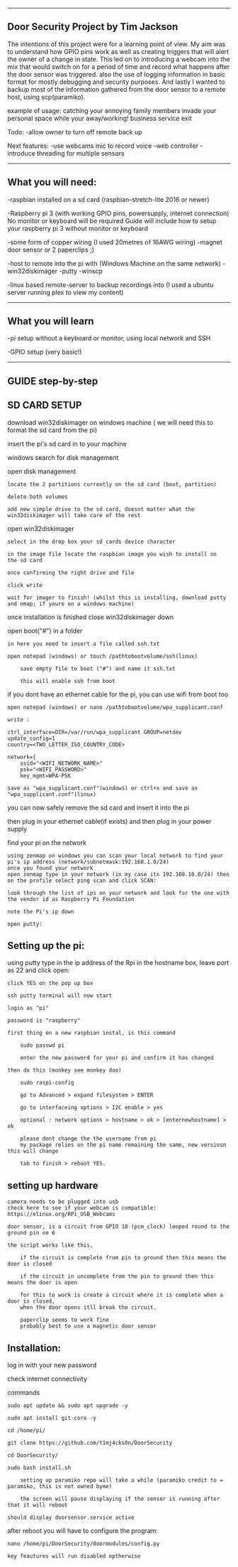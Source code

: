 -----------------------------------------------------------------------------------------------------------------------------------
Door Security Project																								by Tim Jackson
-----------------------------------------------------------------------------------------------------------------------------------
The intentions of this project were for a learning point of view. My aim was to understand how GPIO pins work as well as creating
triggers that will alert the owner of a change in state. This led on to introducing a webcam into the mix that would switch on for 
a period of time and record what happens after the door sensor was triggered. also the use of logging information in basic format 
for mostly debugging and security purposes. And lastly I wanted to backup most of the information gathered from the door sensor to
a remote host, using scp(paramiko). 

example of usage:
catching your annoying family members invade your personal space while your away/working!
business service exit

Todo:
-allow owner to turn off remote back up

Next features:
-use webcams mic to record voice
-web controller
-introduce threading for multiple sensors


-----------------------------------------------------------------------------------------------------------------------------------
What you will need:
-----------------------------------------------------------------------------------------------------------------------------------
-raspbian installed on a sd card (raspbian-stretch-lite 2016 or newer)

-Raspberry pi 3 (with working GPIO pins, powersupply, internet connection) No monitor or keyboard will be required
Guide will include how to setup your raspberry pi 3 without monitor or keyboard

-some form of copper wiring (I used 20metres of 16AWG wiring)
-magnet door sensor or 2 paperclips ;)

-host to remote into the pi with (Windows Machine on the same network)
	-win32diskimager
	-putty
	-winscp

-linux based remote-server to backup recordings into (I used a ubuntu server running plex to view my content)


-----------------------------------------------------------------------------------------------------------------------------------
What you will learn
-----------------------------------------------------------------------------------------------------------------------------------
-pi setup without a keyboard or monitor, using local network and SSH

-GPIO setup (very basic!)


-----------------------------------------------------------------------------------------------------------------------------------
GUIDE step-by-step
-----------------------------------------------------------------------------------------------------------------------------------
SD CARD SETUP
---------------------------------------------

download win32diskimager on windows machine ( we will need this to format the sd card from the pi)

insert the pi's sd card in to your machine 

windows search for disk management

open disk management

	locate the 2 partitions currently on the sd card (boot, partition)

	delete both volumes

	add new simple drive to the sd card, doesnt matter what the win32diskimager will take care of the rest

open win32diskimager

	select in the drop box your sd cards device character

	in the image file locate the raspbian image you wish to install on  the sd card

	once confirming the right drive and file

	click write

	wait for imager to finish! (whilst this is installing, download putty and nmap; if youre on a windows machine)

once installation is finished close win32diskimager down

open boot("#") in a folder

	in here you need to insert a file called ssh.txt

	open notepad (windows) or touch /pathtobootvolume/ssh(linux)

		save empty file to boot ("#") and name it ssh.txt

		this will enable ssh from boot

if you dont have an ethernet cable for the pi, you can use wifi from boot too

	open notepad (windows) or nano /pathtobootvolume/wpa_supplicant.conf

	write :

	ctrl_interface=DIR=/var/run/wpa_supplicant GROUP=netdev
	update_config=1
	country=<TWO_LETTER_ISO_COUNTRY_CODE>

	network={
    	ssid="<WIFI_NETWORK_NAME>"
   		psk="<WIFI_PASSWORD>"
    	key_mgmt=WPA-PSK

    save as "wpa_supplicant.conf"(windows) or ctrl+x and save as "wpa_supplicant.conf"(linux)

you can now safely remove the sd card and insert it into the pi

then plug in your ethernet cable(if exists) and then plug in your power supply

find your pi on the network

	using zenmap on windows you can scan your local network to find your pi's ip address (network/subnetmask:192.168.1.0/24)
	once you found your network
	open zenmap type in your network (in my case its 192.168.10.0/24) then on the profile select ping scan and click SCAN:

	look through the list of ips on your network and look for the one with the vendor id as Raspberry Pi Foundation

	note the Pi's ip down

	open putty:


Setting up the pi:
---------------------------------------------

using putty type in the ip address of the Rpi in the hostname box, leave port as 22 and click open:

	click YES on the pop up box

	ssh putty terminal will now start

	login as "pi"

	password is "raspberry"

	first thing on a new raspbian instal, is this command

		sudo passwd pi

		enter the new password for your pi and confirm it has changed

	then do this (monkey see monkey doo)

		sudo raspi-config

		go to Advanced > expand filesystem > ENTER

		go to interfaceing options > I2C enable > yes 

		optional : network options > hostname > ok > [enternewhostname] > ok

		please dont change the the username from pi
		my package relies on the pi name remaining the same, new versiosn this will change

		tab to finish > reboot YES.

setting up hardware
---------------------------------------------
	
	camera needs to be plugged into usb 
	check here to see if your webcam is compatible: https://elinux.org/RPi_USB_Webcams

	door sensor, is a circuit from GPIO 18 (pcm_clock) looped round to the ground pin on 6

	the script works like this, 

		if the circuit is complete from pin to ground then this means the door is closed

		if the circuit in uncomplete from the pin to ground then this means the door is open

		for this to work is create a circuit where it is complete when a door is closed,
		when the door opens itll break the circuit.

		paperclip seems to work fine
		probably best to use a magnetic door sensor


Installation:
---------------------------------------------

log in with your new password

check internet connectivity

commands

	sudo apt update && sudo apt upgrade -y

	sudo apt install git-core -y

	cd /home/pi/

	git clone https://github.com/t1mj4cks0n/DoorSecurity

	cd DoorSecurity/

	sudo bash install.sh

		setting up paramiko repo will take a while (paramiko credit to = paramiko, this is not owned byme)

		the screen will pause displaying if the sensor is running after that it will reboot

	should display doorsensor.service active

after reboot you will have to configure the program:
	
	nano /home/pi/DoorSecurity/doormodules/config.py

	key feautures will run disabled optherwise












